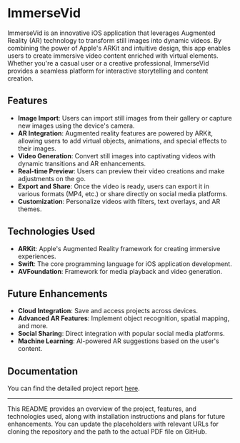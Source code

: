 
# ImmerseVid

ImmerseVid is an innovative iOS application that leverages Augmented Reality (AR) technology to transform still images into dynamic videos. By combining the power of Apple's ARKit and intuitive design, this app enables users to create immersive video content enriched with virtual elements. Whether you're a casual user or a creative professional, ImmerseVid provides a seamless platform for interactive storytelling and content creation.

## Features

- **Image Import**: Users can import still images from their gallery or capture new images using the device's camera.
- **AR Integration**: Augmented reality features are powered by ARKit, allowing users to add virtual objects, animations, and special effects to their images.
- **Video Generation**: Convert still images into captivating videos with dynamic transitions and AR enhancements.
- **Real-time Preview**: Users can preview their video creations and make adjustments on the go.
- **Export and Share**: Once the video is ready, users can export it in various formats (MP4, etc.) or share directly on social media platforms.
- **Customization**: Personalize videos with filters, text overlays, and AR themes.

## Technologies Used

- **ARKit**: Apple's Augmented Reality framework for creating immersive experiences.
- **Swift**: The core programming language for iOS application development.
- **AVFoundation**: Framework for media playback and video generation.
  


## Future Enhancements

- **Cloud Integration**: Save and access projects across devices.
- **Advanced AR Features**: Implement object recognition, spatial mapping, and more.
- **Social Sharing**: Direct integration with popular social media platforms.
- **Machine Learning**: AI-powered AR suggestions based on the user's content.

## Documentation

You can find the detailed project report [here](./path/to/Project-Report.pdf).

---

This README provides an overview of the project, features, and technologies used, along with installation instructions and plans for future enhancements. You can update the placeholders with relevant URLs for cloning the repository and the path to the actual PDF file on GitHub.
